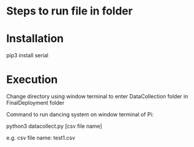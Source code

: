 # Steps to run file in folder

# Installation

pip3 install serial

# Execution
Change directory using window terminal to enter DataCollection folder in FinalDeployment folder

Command to run dancing system on window terminal of Pi:

python3 datacollect.py [csv file name]

e.g. csv file name: test1.csv
